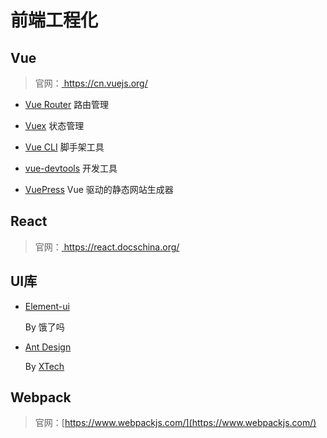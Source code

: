 # 前端工程化

## Vue

> 官网：[ https://cn.vuejs.org/ ]( https://cn.vuejs.org/ )

- [Vue Router](https://router.vuejs.org/zh/) 路由管理

- [Vuex](https://vuex.vuejs.org/zh/) 状态管理

- [Vue CLI](https://cli.vuejs.org/zh/) 脚手架工具

- [vue-devtools](https://github.com/vuejs/vue-devtools)  开发工具 

-  [VuePress]( https://www.vuepress.cn/ )  Vue 驱动的静态网站生成器 

## React

> 官网：[ https://react.docschina.org/ ]( https://react.docschina.org/ )



## UI库

- [Element-ui](https://element.eleme.cn/#/zh-CN) 

  By 饿了吗

- [Ant Design](https://ant.design/index-cn)

  By  [XTech](https://xtech.antfin.com/) 



## Webpack

>  官网：[https://www.webpackjs.com/](https://www.webpackjs.com/)





